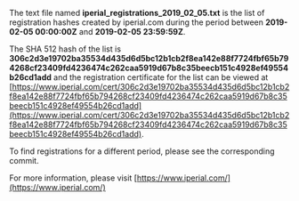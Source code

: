 The text file named **iperial_registrations_2019_02_05.txt** is the list of registration hashes created by iperial.com during the period between **2019-02-05 00:00:00Z** and **2019-02-05 23:59:59Z**.

The SHA 512 hash of the list is **306c2d3e19702ba35534d435d6d5bc12b1cb2f8ea142e88f7724fbf65b794268cf23409fd4236474c262caa5919d67b8c35beecb151c4928ef49554b26cd1add** and the registration certificate for the list can be viewed at [https://www.iperial.com/cert/306c2d3e19702ba35534d435d6d5bc12b1cb2f8ea142e88f7724fbf65b794268cf23409fd4236474c262caa5919d67b8c35beecb151c4928ef49554b26cd1add](https://www.iperial.com/cert/306c2d3e19702ba35534d435d6d5bc12b1cb2f8ea142e88f7724fbf65b794268cf23409fd4236474c262caa5919d67b8c35beecb151c4928ef49554b26cd1add).

To find registrations for a different period, please see the corresponding commit.

For more information, please visit [https://www.iperial.com/](https://www.iperial.com/)

